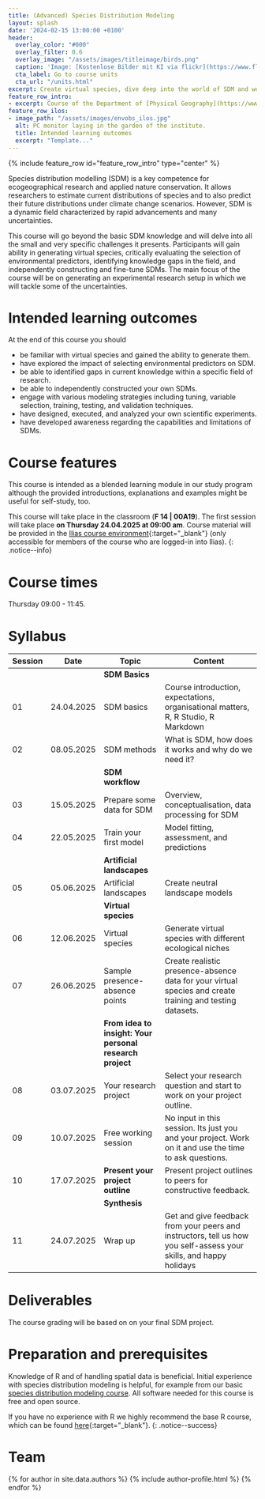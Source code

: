 ```yaml
---
title: (Advanced) Species Distribution Modeling
layout: splash
date: '2024-02-15 13:00:00 +0100'
header:
  overlay_color: "#000"
  overlay_filter: 0.6
  overlay_image: "/assets/images/titleimage/birds.png"
  caption: 'Image: [Kostenlose Bilder mit KI via flickr](https://www.flickr.com/photos/ai_universe/53440008559/); [CC BY 2.0 DEED](https://creativecommons.org/licenses/by/2.0/); image cropped'
  cta_label: Go to course units
  cta_url: "/units.html"
excerpt: Create virtual species, dive deep into the world of SDM and work on experimental research questions.
feature_row_intro:
- excerpt: Course of the Department of [Physical Geography](https://www.uni-marburg.de/en/fb19/disciplines/physisch){:target="_blank"} at [Marburg University](https://www.uni-marburg.de/en){:target="_blank"}
feature_row_ilos:
- image_path: "/assets/images/envobs_ilos.jpg"
  alt: PC monitor laying in the garden of the institute.
  title: Intended learning outcomes
  excerpt: "Template..."
---
```


 
{% include feature_row id="feature_row_intro" type="center" %}

Species distribution modelling (SDM) is a key competence for ecogeographical research and applied nature conservation. 
It allows researchers to estimate current distributions of species and to also predict their future distributions under climate change scenarios. However, SDM is a dynamic field characterized by rapid advancements and many uncertainties.

This course will go beyond the basic SDM knowledge and will delve into all the small and very specific challenges it presents. Participants will gain ability in generating virtual species, critically evaluating the selection of environmental predictors, identifying knowledge gaps in the field, and independently constructing and fine-tune SDMs. The main focus of the course will be on generating an experimental research setup in which we will tackle some of the uncertainties. 


# Intended learning outcomes
At the end of this course you should

* be familiar with virtual species and gained the ability to generate them.
* have explored the impact of selecting environmental predictors on SDM.
* be able to identified gaps in current knowledge within a specific field of research.
* be able to independently constructed your own SDMs.
* engage with various modeling strategies including tuning, variable selection, training, testing, and validation techniques.
* have designed, executed, and analyzed your own scientific experiments.
* have developed awareness regarding the capabilities and limitations of SDMs.


# Course features

This course is intended as a blended learning module in our study program although the provided introductions, explanations and examples might be useful for self-study, too.

This course will take place in the classroom (**F 14 | 00A19**). The first session will take place **on Thursday 24.04.2025 at 09:00 am**.
Course material will be provided in the [Ilias course environment](){:target="_blank"} (only accessible for members of the course who are logged-in into Ilias). 
{: .notice--info}


# Course times

Thursday 09:00 - 11:45.


# Syllabus

| Session |  Date | Topic                        | Content                                                                          |
|---------|-------|------------------------------|----------------------------------------------------------------------------------|
||| **SDM Basics** ||
| 01 | 24.04.2025 | SDM basics     | Course introduction, expectations, organisational matters, R, R Studio, R Markdown    |
| 02 | 08.05.2025 | SDM methods                  | What is SDM, how does it works and why do we need it?                  |
||| **SDM workflow**                   |        |
| 03 | 15.05.2025 |    Prepare some data for SDM  | Overview, conceptualisation, data processing for SDM |
| 04 | 22.05.2025 |    Train your first model                       | Model fitting, assessment, and predictions |
||| **Artificial landscapes**                   |        |
| 05 | 05.06.2025 | Artificial landscapes | Create neutral landscape models |
||| **Virtual species**                   |        |
| 06 | 12.06.2025 | Virtual species | Generate virtual species with different ecological niches|
| 07 | 26.06.2025 | Sample presence-absence points                | Create realistic presence-absence data for your virtual species and create training and testing datasets.|
||| **From idea to insight: Your personal research project** ||
| 08 | 03.07.2025 | Your research project         | Select your research question and start to work on your project outline. |
| 09 | 10.07.2025 | Free working session | No input in this session. Its just you and your project. Work on it and use the time to ask questions. |
| 10 | 17.07.2025 | **Present your project outline** |  Present project outlines to peers for constructive feedback. |
||| **Synthesis**                                ||
| 11 | 24.07.2025 | Wrap up                      | Get and give feedback from your peers and instructors, tell us how you self-assess your skills, and happy holidays |





# Deliverables

The course grading will be based on on your final SDM project.




# Preparation and prerequisites

Knowledge of R and of handling spatial data is beneficial. Initial experience with species distribution modeling is helpful, for example from our basic [species distribution modeling course](https://geomoer.github.io/moer-bsc-project-seminar-SDM/).
All software needed for this course is free and open source.

If you have no experience with R we highly recommend the base R course, 
which can be found [here](https://geomoer.github.io/moer-base-r/){:target="_blank"}.
{: .notice--success}


# Team

{% for author in site.data.authors %} {% include author-profile.html %}
{% endfor %}


<!--
[Go to course units]({{ site.baseurl }}{% link _pages/units.md %}){: .btn .btn--success .btn--large .align-center}
-->


